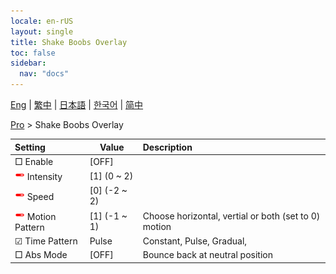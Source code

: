 ```yaml
---
locale: en-rUS
layout: single
title: Shake Boobs Overlay
toc: false
sidebar:
  nav: "docs"
---
```

[Eng](/dancexr/menu/2025.4/actor/shake_boobs_overlay) | [繁中](/tw/dancexr/menu/2025.4/actor/shake_boobs_overlay) | [日本語](/jp/dancexr/menu/2025.4/actor/shake_boobs_overlay) | [한국어](/kr/dancexr/menu/2025.4/actor/shake_boobs_overlay) | [简中](/zh/dancexr/menu/2025.4/actor/shake_boobs_overlay)

[Pro](../menu#Pro) > Shake Boobs Overlay



| Setting | Value | Description |
| :--- | --- | :--- |
|  □ Enable| [OFF] | 
| <img src="/images/icon/ic_slider.png" alt="slider icon"/> Intensity| [1] (0 ~ 2) | 
| <img src="/images/icon/ic_slider.png" alt="slider icon"/> Speed| [0] (-2 ~ 2) | 
| <img src="/images/icon/ic_slider.png" alt="slider icon"/> Motion Pattern| [1] (-1 ~ 1) | Choose horizontal, vertial or both (set to 0) motion
| ☑ Time Pattern| Pulse | Constant, Pulse, Gradual, 
|  □ Abs Mode| [OFF] | Bounce back at neutral position
